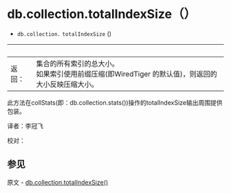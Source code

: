 # [ ](#)db.collection.totalIndexSize（）

[]()

* `db.collection.` `totalIndexSize` ()

| <br /> |                                                              |
| ------ | ------------------------------------------------------------ |
| 返回： | 集合的所有索引的总大小。<br/>如果索引使用前缀压缩(即WiredTiger 的默认值)，则返回的大小反映压缩大小。 |

此方法在collStats(即：db.collection.stats())操作的totalIndexSize输出周围提供包装。



译者：李冠飞

校对：

## 参见

原文 - [db.collection.totalIndexSize()]( https://docs.mongodb.com/manual/reference/method/db.collection.totalIndexSize/ )

